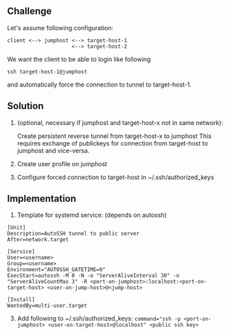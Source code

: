 ## Challenge

Let's assume following configuration:

```
client <--> jumphost <--> target-host-1
                     <--> target-host-2
```

We want the client to be able to login like following

`ssh target-host-1@jumphost`

and automatically force the connection to tunnel to target-host-1.

## Solution

1. (optional, necessary if jumphost and target-host-x not in same network):

   Create persistent reverse tunnel from target-host-x to jumphost
   This requires exchange of publickeys for connection from target-host to jumphost and vice-versa.
2. Create user profile on jumphost
3. Configure forced connection to target-host in ~/.ssh/authorized_keys

## Implementation

1. Template for systemd service:
(depends on autossh)
```
[Unit]
Description=AutoSSH tunnel to public server
After=network.target

[Service]
User=<username>
Group=<username>
Environment="AUTOSSH_GATETIME=0"
ExecStart=autossh -M 0 -N -o "ServerAliveInterval 30" -o "ServerAliveCountMax 3" -R <port-on-jumphost>:localhost:<port-on-target-host> <user-on-jump-host>@<jump-host>

[Install]
WantedBy=multi-user.target
```

3. Add following to ~/.ssh/authorized_keys:
`command="ssh -p <port-on-jumphost> <user-on-target-host>@localhost" <public ssh key>`
